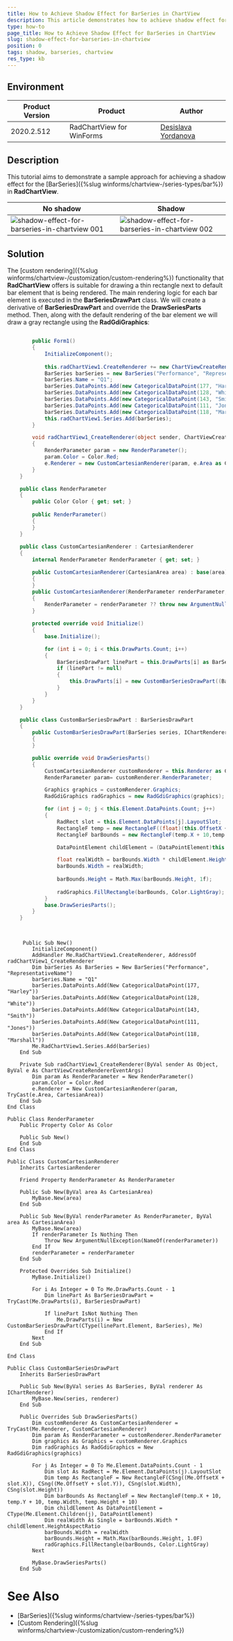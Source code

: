 ```yaml
---
title: How to Achieve Shadow Effect for BarSeries in ChartView
description: This article demonstrates how to achieve shadow effect for BarSeries in ChartView
type: how-to
page_title: How to Achieve Shadow Effect for BarSeries in ChartView  
slug: shadow-effect-for-barseries-in-chartview
position: 0
tags: shadow, barseries, chartview
res_type: kb
---
```


## Environment
 
|Product Version|Product|Author|
|----|----|----|
|2020.2.512|RadChartView for WinForms|[Desislava Yordanova](https://www.telerik.com/blogs/author/desislava-yordanova)|
 

## Description

This tutorial aims to demonstrate a sample approach for achieving a shadow effect for the [BarSeries]({%slug winforms/chartview-/series-types/bar%}) in **RadChartView**.

|No shadow|Shadow|
|----|----|
|![shadow-effect-for-barseries-in-chartview 001](images/shadow-effect-for-barseries-in-chartview001.png)|![shadow-effect-for-barseries-in-chartview 002](images/shadow-effect-for-barseries-in-chartview002.png)|

## Solution 

The [custom rendering]({%slug winforms/chartview-/customization/custom-rendering%}) functionality that **RadChartView** offers is suitable for drawing a thin rectangle next to default bar element that is being rendered. The main rendering logic for each bar element is executed in the **BarSeriesDrawPart** class. We will create a derivative of **BarSeriesDrawPart** and override the **DrawSeriesParts** method. Then, along with the default rendering of the bar element we will draw a gray rectangle using the **RadGdiGraphics**: 

````C#

        public Form1()
        {
            InitializeComponent();
            
            this.radChartView1.CreateRenderer += new ChartViewCreateRendererEventHandler(radChartView1_CreateRenderer);
            BarSeries barSeries = new BarSeries("Performance", "RepresentativeName");
            barSeries.Name = "Q1";
            barSeries.DataPoints.Add(new CategoricalDataPoint(177, "Harley"));
            barSeries.DataPoints.Add(new CategoricalDataPoint(128, "White"));
            barSeries.DataPoints.Add(new CategoricalDataPoint(143, "Smith"));
            barSeries.DataPoints.Add(new CategoricalDataPoint(111, "Jones"));
            barSeries.DataPoints.Add(new CategoricalDataPoint(118, "Marshall"));
            this.radChartView1.Series.Add(barSeries);
        }

        void radChartView1_CreateRenderer(object sender, ChartViewCreateRendererEventArgs e)
        {
            RenderParameter param = new RenderParameter();
            param.Color = Color.Red;
            e.Renderer = new CustomCartesianRenderer(param, e.Area as CartesianArea);
        }
    }

    public class RenderParameter
    { 
        public Color Color { get; set; }
     
        public RenderParameter()
        {
        }
    }
    
    public class CustomCartesianRenderer : CartesianRenderer
    {
        internal RenderParameter RenderParameter { get; set; }

        public CustomCartesianRenderer(CartesianArea area) : base(area)
        {
        }
        public CustomCartesianRenderer(RenderParameter renderParameter, CartesianArea area) : base(area)
        {
            RenderParameter = renderParameter ?? throw new ArgumentNullException(nameof(renderParameter));
        }

        protected override void Initialize()
        {
            base.Initialize();

            for (int i = 0; i < this.DrawParts.Count; i++)
            {
                BarSeriesDrawPart linePart = this.DrawParts[i] as BarSeriesDrawPart;
                if (linePart != null)
                {
                    this.DrawParts[i] = new CustomBarSeriesDrawPart((BarSeries)linePart.Element, this);
                }
            }
        }
    }

    public class CustomBarSeriesDrawPart : BarSeriesDrawPart
    {
        public CustomBarSeriesDrawPart(BarSeries series, IChartRenderer renderer) : base(series, renderer)
        {
        }

        public override void DrawSeriesParts()
        {
            CustomCartesianRenderer customRenderer = this.Renderer as CustomCartesianRenderer;
            RenderParameter param= customRenderer.RenderParameter;

            Graphics graphics = customRenderer.Graphics;
            RadGdiGraphics radGraphics = new RadGdiGraphics(graphics);

            for (int j = 0; j < this.Element.DataPoints.Count; j++)
            {
                RadRect slot = this.Element.DataPoints[j].LayoutSlot;
                RectangleF temp = new RectangleF((float)(this.OffsetX + slot.X), (float)(this.OffsetY + slot.Y), (float)slot.Width, (float)slot.Height);
                RectangleF barBounds = new RectangleF(temp.X + 10,temp.Y + 10,temp.Width,temp.Height + 10);

                DataPointElement childElement = (DataPointElement)this.Element.Children[j];

                float realWidth = barBounds.Width * childElement.HeightAspectRatio;
                barBounds.Width = realWidth;
                
                barBounds.Height = Math.Max(barBounds.Height, 1f);
                
                radGraphics.FillRectangle(barBounds, Color.LightGray);
            }
            base.DrawSeriesParts();
        }
    }   
    

````
````VB.NET

     Public Sub New()
        InitializeComponent()
        AddHandler Me.RadChartView1.CreateRenderer, AddressOf radChartView1_CreateRenderer
        Dim barSeries As BarSeries = New BarSeries("Performance", "RepresentativeName")
        barSeries.Name = "Q1"
        barSeries.DataPoints.Add(New CategoricalDataPoint(177, "Harley"))
        barSeries.DataPoints.Add(New CategoricalDataPoint(128, "White"))
        barSeries.DataPoints.Add(New CategoricalDataPoint(143, "Smith"))
        barSeries.DataPoints.Add(New CategoricalDataPoint(111, "Jones"))
        barSeries.DataPoints.Add(New CategoricalDataPoint(118, "Marshall"))
        Me.RadChartView1.Series.Add(barSeries)
    End Sub

    Private Sub radChartView1_CreateRenderer(ByVal sender As Object, ByVal e As ChartViewCreateRendererEventArgs)
        Dim param As RenderParameter = New RenderParameter()
        param.Color = Color.Red
        e.Renderer = New CustomCartesianRenderer(param, TryCast(e.Area, CartesianArea))
    End Sub
End Class

Public Class RenderParameter
    Public Property Color As Color

    Public Sub New()
    End Sub
End Class

Public Class CustomCartesianRenderer
    Inherits CartesianRenderer

    Friend Property RenderParameter As RenderParameter

    Public Sub New(ByVal area As CartesianArea)
        MyBase.New(area)
    End Sub

    Public Sub New(ByVal renderParameter As RenderParameter, ByVal area As CartesianArea)
        MyBase.New(area)
        If renderParameter Is Nothing Then
            Throw New ArgumentNullException(NameOf(renderParameter))
        End If
        renderParameter = renderParameter
    End Sub

    Protected Overrides Sub Initialize()
        MyBase.Initialize()

        For i As Integer = 0 To Me.DrawParts.Count - 1
            Dim linePart As BarSeriesDrawPart = TryCast(Me.DrawParts(i), BarSeriesDrawPart)

            If linePart IsNot Nothing Then
                Me.DrawParts(i) = New CustomBarSeriesDrawPart(CType(linePart.Element, BarSeries), Me)
            End If
        Next
    End Sub

End Class

Public Class CustomBarSeriesDrawPart
    Inherits BarSeriesDrawPart

    Public Sub New(ByVal series As BarSeries, ByVal renderer As IChartRenderer)
        MyBase.New(series, renderer)
    End Sub

    Public Overrides Sub DrawSeriesParts()
        Dim customRenderer As CustomCartesianRenderer = TryCast(Me.Renderer, CustomCartesianRenderer)
        Dim param As RenderParameter = customRenderer.RenderParameter
        Dim graphics As Graphics = customRenderer.Graphics
        Dim radGraphics As RadGdiGraphics = New RadGdiGraphics(graphics)

        For j As Integer = 0 To Me.Element.DataPoints.Count - 1
            Dim slot As RadRect = Me.Element.DataPoints(j).LayoutSlot
            Dim temp As RectangleF = New RectangleF(CSng((Me.OffsetX + slot.X)), CSng((Me.OffsetY + slot.Y)), CSng(slot.Width), CSng(slot.Height))
            Dim barBounds As RectangleF = New RectangleF(temp.X + 10, temp.Y + 10, temp.Width, temp.Height + 10)
            Dim childElement As DataPointElement = CType(Me.Element.Children(j), DataPointElement)
            Dim realWidth As Single = barBounds.Width * childElement.HeightAspectRatio
            barBounds.Width = realWidth
            barBounds.Height = Math.Max(barBounds.Height, 1.0F)
            radGraphics.FillRectangle(barBounds, Color.LightGray)
        Next

        MyBase.DrawSeriesParts()
    End Sub   

````

# See Also

* [BarSeries]({%slug winforms/chartview-/series-types/bar%})
* [Custom Rendering]({%slug winforms/chartview-/customization/custom-rendering%}) 

